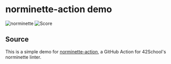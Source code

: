 # norminette-action demo
![norminette](https://github.com/ricardoreves/norminette-action-demo/workflows/norminette/badge.svg)
![Score](https://img.shields.io/badge/Score-100-brightgreen)

## Source
This is a simple demo for [norminette-action](https://github.com/alexandregv/norminette-action), a GitHub Action for 42School's norminette linter.

